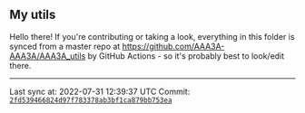 ## My utils

Hello there! If you're contributing or taking a look, everything in this folder
is synced from a master repo at https://github.com/AAA3A-AAA3A/AAA3A_utils by GitHub Actions -
so it's probably best to look/edit there.

---

Last sync at: 2022-07-31 12:39:37 UTC
Commit: [`2fd539466824d97f783378ab3bf1ca879bb753ea`](https://github.com/AAA3A-AAA3A/AAA3A_utils/commit/2fd539466824d97f783378ab3bf1ca879bb753ea)
